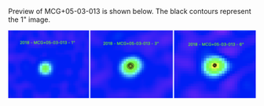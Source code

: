 Preview of MCG+05-03-013 is shown below. The black contours represent the 1" image. 

![MCG+05-03-013](MCG+05-03-013.png "MCG+05-03-013")
